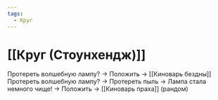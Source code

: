 ```yaml
---
tags:
  - Круг
---
```

# [[Круг (Стоунхендж)]]
Протереть волшебную лампу? -> Положить -> [[Киноварь бездны]]
Протереть волшебную лампу? -> Протереть пыль -> Лампа стала немного чище! -> Положить -> [[Киноварь праха]] (рандом)

